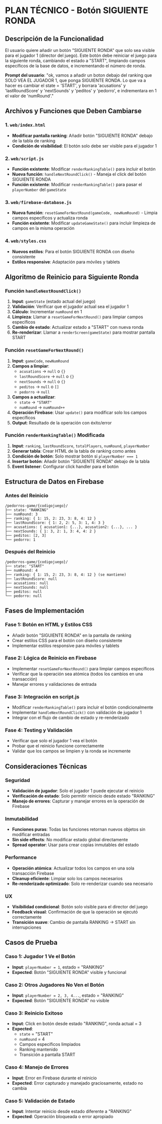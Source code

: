 # PLAN TÉCNICO - Botón SIGUIENTE RONDA

## Descripción de la Funcionalidad

El usuario quiere añadir un botón "SIGUIENTE RONDA" que solo sea visible para el jugador 1 (director del juego). Este botón debe reiniciar el juego para la siguiente ronda, cambiando el estado a "START", limpiando campos específicos de la base de datos, e incrementando el número de ronda.

**Prompt del usuario**: "ok, vamos a añadir un boton debajo del ranking que SOLO VEA EL JUGADOR 1, que ponga SIGUIENTE RONDA. Lo que va a hacer es cambiar el state = 'START', y borrara 'acusations' y 'lastRoundScore' y 'nextSounds' y 'peditos' y 'pedorro', e indrementara en 1 el valor de 'numRound'."

## Archivos y Funciones que Deben Cambiarse

### 1. `web/index.html`
- **Modificar pantalla ranking**: Añadir botón "SIGUIENTE RONDA" debajo de la tabla de ranking
- **Condición de visibilidad**: El botón solo debe ser visible para el jugador 1

### 2. `web/script.js`
- **Función existente**: Modificar `renderRankingTable()` para incluir el botón
- **Nueva función**: `handleNextRoundClick()` - Maneja el click del botón SIGUIENTE RONDA
- **Función existente**: Modificar `renderRankingTable()` para pasar el `playerNumber` del `gameState`

### 3. `web/firebase-database.js`
- **Nueva función**: `resetGameForNextRound(gameCode, newNumRound)` - Limpia campos específicos y actualiza ronda
- **Función existente**: Modificar `updateGameState()` para incluir limpieza de campos en la misma operación

### 4. `web/styles.css`
- **Nuevos estilos**: Para el botón SIGUIENTE RONDA con diseño consistente
- **Estilos responsive**: Adaptación para móviles y tablets

## Algoritmo de Reinicio para Siguiente Ronda

### Función `handleNextRoundClick()`

1. **Input**: `gameState` (estado actual del juego)
2. **Validación**: Verificar que el jugador actual sea el jugador 1
3. **Cálculo**: Incrementar `numRound` en 1
4. **Limpieza**: Llamar a `resetGameForNextRound()` para limpiar campos específicos
5. **Cambio de estado**: Actualizar estado a "START" con nueva ronda
6. **Re-renderizar**: Llamar a `renderScreen(gameState)` para mostrar pantalla START

### Función `resetGameForNextRound()`

1. **Input**: `gameCode`, `newNumRound`
2. **Campos a limpiar**:
   - `acusations` → `null` o `{}`
   - `lastRoundScore` → `null` o `{}`
   - `nextSounds` → `null` o `{}`
   - `peditos` → `null` o `[]`
   - `pedorro` → `null`
3. **Campos a actualizar**:
   - `state` → `"START"`
   - `numRound` → `numRound++`
4. **Operación Firebase**: Usar `update()` para modificar solo los campos específicos
5. **Output**: Resultado de la operación con éxito/error

### Función `renderRankingTable()` Modificada

1. **Input**: `ranking`, `lastRoundScore`, `totalPlayers`, `numRound`, `playerNumber`
2. **Generar tabla**: Crear HTML de la tabla de ranking como antes
3. **Condición de botón**: Solo mostrar botón si `playerNumber === 1`
4. **Insertar botón**: Añadir botón "SIGUIENTE RONDA" debajo de la tabla
5. **Event listener**: Configurar click handler para el botón

## Estructura de Datos en Firebase

### Antes del Reinicio
```
/pedorros-game/{codigojuego}/
├── state: "RANKING"
├── numRound: 3
├── ranking: { 1: 15, 2: 23, 3: 8, 4: 12 }
├── lastRoundScore: { 1: 2, 2: 5, 3: 1, 4: 3 }
├── acusations: { acusation1: {...}, acusation2: {...}, ... }
├── nextSounds: { 1: 3, 2: 1, 3: 4, 4: 2 }
├── peditos: [2, 3]
└── pedorro: 1
```

### Después del Reinicio
```
/pedorros-game/{codigojuego}/
├── state: "START"
├── numRound: 4
├── ranking: { 1: 15, 2: 23, 3: 8, 4: 12 } (se mantiene)
├── lastRoundScore: null
├── acusations: null
├── nextSounds: null
├── peditos: null
└── pedorro: null
```

## Fases de Implementación

### Fase 1: Botón en HTML y Estilos CSS
- Añadir botón "SIGUIENTE RONDA" en la pantalla de ranking
- Crear estilos CSS para el botón con diseño consistente
- Implementar estilos responsive para móviles y tablets

### Fase 2: Lógica de Reinicio en Firebase
- Implementar `resetGameForNextRound()` para limpiar campos específicos
- Verificar que la operación sea atómica (todos los cambios en una transacción)
- Manejar errores y validaciones de entrada

### Fase 3: Integración en script.js
- Modificar `renderRankingTable()` para incluir el botón condicionalmente
- Implementar `handleNextRoundClick()` con validación de jugador 1
- Integrar con el flujo de cambio de estado y re-renderizado

### Fase 4: Testing y Validación
- Verificar que solo el jugador 1 vea el botón
- Probar que el reinicio funcione correctamente
- Validar que los campos se limpien y la ronda se incremente

## Consideraciones Técnicas

### Seguridad
- **Validación de jugador**: Solo el jugador 1 puede ejecutar el reinicio
- **Verificación de estado**: Solo permitir reinicio desde estado "RANKING"
- **Manejo de errores**: Capturar y manejar errores en la operación de Firebase

### Inmutabilidad
- **Funciones puras**: Todas las funciones retornan nuevos objetos sin modificar entradas
- **Sin side effects**: No modificar estado global directamente
- **Spread operator**: Usar para crear copias inmutables del estado

### Performance
- **Operación atómica**: Actualizar todos los campos en una sola transacción Firebase
- **Cleanup eficiente**: Limpiar solo los campos necesarios
- **Re-renderizado optimizado**: Solo re-renderizar cuando sea necesario

### UX
- **Visibilidad condicional**: Botón solo visible para el director del juego
- **Feedback visual**: Confirmación de que la operación se ejecutó correctamente
- **Transición suave**: Cambio de pantalla RANKING → START sin interrupciones

## Casos de Prueba

### Caso 1: Jugador 1 Ve el Botón
- **Input**: `playerNumber = 1`, estado = "RANKING"
- **Expected**: Botón "SIGUIENTE RONDA" visible y funcional

### Caso 2: Otros Jugadores No Ven el Botón
- **Input**: `playerNumber = 2, 3, 4...`, estado = "RANKING"
- **Expected**: Botón "SIGUIENTE RONDA" no visible

### Caso 3: Reinicio Exitoso
- **Input**: Click en botón desde estado "RANKING", ronda actual = 3
- **Expected**: 
  - `state` = "START"
  - `numRound` = 4
  - Campos específicos limpiados
  - Ranking mantenido
  - Transición a pantalla START

### Caso 4: Manejo de Errores
- **Input**: Error en Firebase durante el reinicio
- **Expected**: Error capturado y manejado graciosamente, estado no cambia

### Caso 5: Validación de Estado
- **Input**: Intentar reinicio desde estado diferente a "RANKING"
- **Expected**: Operación bloqueada o error apropiado
